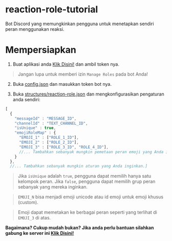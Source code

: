 # reaction-role-tutorial
Bot Discord yang memungkinkan pengguna untuk menetapkan sendiri peran menggunakan reaksi.

# Mempersiapkan
1. Buat aplikasi anda [Klik Disini!](https://discordapp.com/developers/applications/me) dan ambil token nya.

> Jangan lupa untuk memberi izin `Manage Roles` pada bot Anda!

2. Buka [config.json](https://github.com/zyiang1928/reaction-role-tutorial/blob/master/config.json) dan masukkan token bot nya.

3. Buka [structures/reaction-role.json](https://github.com/zyiang1928/reaction-role-tutorial/blob/master/structures/reaction-role.json) dan mengkonfigurasikan pengaturan anda sendiri:
```js
[ 
  { 
    "messageId" : "MESSAGE_ID",
    "channelId" : "TEXT_CHANNEL_ID",
    "isUnique" : true,
    "emojiRoleMap" : { 
      "EMOJI_1" : ["ROLE_1_ID"], 
      "EMOJI_2" : ["ROLE_2_ID"], 
      "EMOJI_3" : ["ROLE_3_ID", "ROLE_4_ID"],
      //... Tambahkan sebanyak mungkin pemetaan peran emoji yang Anda inginkan.
    }
  },
  //... Tambahkan sebanyak mungkin aturan yang Anda inginkan.]
```

> Jika `isUnique` adalah `true`, pengguna dapat memilih hanya satu kelompok peran. Jika `false`, pengguna dapat memilih grup peran sebanyak yang mereka inginkan.

> `EMOJI_N` bisa menjadi emoji unicode atau id emoji untuk emoji khusus (custom).

> Emoji dapat memetakan ke berbagai peran seperti yang terlihat di `EMOJI_3` di atas.

**Bagaimana? Cukup mudah bukan? Jika anda perlu bantuan silahkan gabung ke server ini [Klik Disini!](https://discord.gg/czHfcuP)**

